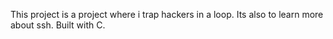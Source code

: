 This project is a project where i trap hackers in a loop. Its also to learn more about ssh. Built with C.
